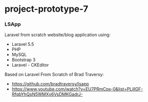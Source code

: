 # project-prototype-7
### LSApp
Laravel from scratch website/blog application using:
- Laravel 5.5
- PHP
- MySQL
- Bootstrap 3
- Laravel - CKEditor

Based on Laravel From Scratch of Brad Traversy:
- https://github.com/bradtraversy/lsapp
- https://www.youtube.com/watch?v=EU7PRmCpx-0&list=PLillGF-RfqbYhQsN5WMXy6VsDMKGadrJ-
